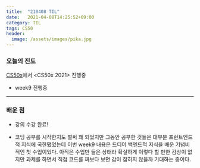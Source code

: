 ```yaml
---
title:  "210408 TIL"
date:   2021-04-08T14:25:52+09:00
category: TIL
tags: CS50
header:
  image: /assets/images/pika.jpg
---
```


<h3>오늘의 진도</h3>

[CS50x](https://cs50.harvard.edu/x/2021/)에서 <CS50x 2021> 진행중

 - week9 진행중
 
<hr>

<h3>배운 점</h3>

 - 강의 수강 완료!
 
 - 코딩 공부를 시작한지도 벌써 꽤 되었지만 그동안 공부한 것들은 대부분 프런트엔드적 지식에 국한됐었는데 이번 week9 내용은 드디어 백엔드적 지식을 배운 기념비적인 첫 수업이었다. 아직은 
 수업만 들은 상태라 확실하게 이렇다 할 만한 감상이 없지만 과제를 하면서 직접 코드를 짜보다 보면 감이 잡히지 않을까 기대하는 중이다.